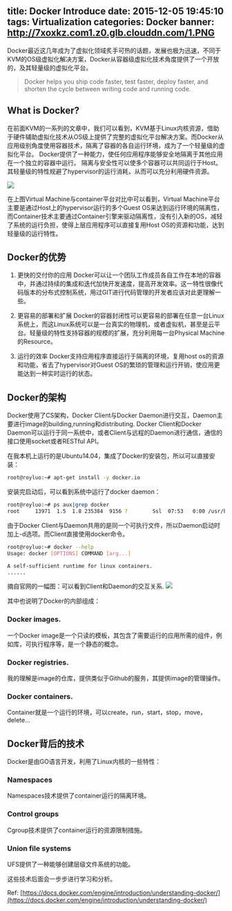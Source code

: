 title: Docker Introduce
date: 2015-12-05 19:45:10
tags: Virtualization
categories: Docker
banner: http://7xoxkz.com1.z0.glb.clouddn.com/1.PNG
---
Docker最近这几年成为了虚拟化领域炙手可热的话题，发展也极为迅速，不同于KVM的OS级虚拟化解决方案，Docker从容器级虚拟化技术角度提供了一个开放的，及其轻量级的虚拟化平台。

> Docker helps you ship code faster, test faster, deploy faster, and shorten the cycle between writing code and running code.

<!--more--> 

## What is Docker?
在前面KVM的一系列的文章中，我们可以看到，KVM基于Linux内核资源，借助于硬件辅助虚拟化技术从OS级上提供了完整的虚拟化平台解决方案。而Docker从应用级别角度使用容器技术，隔离了容器的各自运行环境，成为了一个轻量级的虚拟化平台。
Docker提供了一种能力，使任何应用程序能够安全地隔离于其他应用在一个独立的容器中运行。 隔离与安全性可以使多个容器可以共同运行于Host。其轻量级的特性规避了hypervisor的运行消耗，从而可以充分利用硬件资源。

![](http://7xoxkz.com1.z0.glb.clouddn.com/2.PNG)

在上图Virtual Machine与container平台对比中可以看到，Virtual Machine平台主要是通过Host上的hypervisor运行的多个Guest OS来达到运行环境的隔离性，而Container技术主要通过Container引擎来驱动隔离性，没有引入新的OS，减轻了系统的运行负担，使得上层应用程序可以直接复用Host OS的资源和功能，达到轻量级的运行特性。

## Docker的优势
1. 更快的交付你的应用
Docker可以让一个团队工作成员各自工作在本地的容器中，并通过持续的集成和迭代加快开发速度，提高开发效率。这一特性很像代码版本的分布式控制系统，用过GIT进行代码管理的开发者应该对此更理解一些。

2. 更容易的部署和扩展
Docker的容器封闭性可以更容易的部署在任意一台Linux系统上，而这Linux系统可以是一台真实的物理机，或者虚拟机，甚至是云平台。轻量级的特性支持容器的规模的扩展，充分利用每一台Physical Machine的Resource。

3. 运行的效率
Docker支持应用程序直接运行于隔离的环境，复用host os的资源和功能，省去了hypervisor对Guest OS的繁琐的管理和运行开销，使应用更能达到一种实时运行的状态。

## Docker的架构
Docker使用了CS架构，Docker Client与Docker Daemon进行交互，Daemon主要进行image的building,running和distributing.
Docker Client和Docker Daemon可以运行于同一系统中，或者Client与远程的Daemon进行通信，通信的接口使用socket或者RESTful API。

在我本机上运行的是Ubuntu14.04，集成了Docker的安装包，所以可以直接安装：
```bash
root@royluo:~# apt-get install -y docker.io
```

安装完启动后，可以看到系统中运行了docker daemon：
```bash
root@royluo:~# ps aux|grep docker
root     13971  1.5  1.8 235384  9156 ?        Ssl  07:53   0:00 /usr/bin/docker -d
```
由于Docker Client与Daemon共用的是同一个可执行文件，所以Daemon启动时加上-d选项。而Client直接使用docker命令。
```bash
root@royluo:~# docker --help
Usage: docker [OPTIONS] COMMAND [arg...]

A self-sufficient runtime for linux containers.
......
```

摘自官网的一幅图：可以看到Client和Daemon的交互关系.
![](http://7xoxkz.com1.z0.glb.clouddn.com/3.PNG)

其中也说明了Docker的内部组成：
### Docker images.
一个Docker image是一个只读的模板，其包含了需要运行的应用所需的组件，例如库，可执行程序等，是一个静态的概念。

### Docker registries.
我的理解是image的仓库，提供类似于Github的服务，其提供image的管理操作。

### Docker containers.
Container就是一个运行的环境，可以create，run，start，stop，move，delete...

## Docker背后的技术
Docker是由GO语言开发，利用了Linux内核的一些特性：

### Namespaces
Namespaces技术提供了container运行的隔离环境。

### Control groups
Cgroup技术提供了container运行的资源限制措施。

### Union file systems
UFS提供了一种能够创建层级文件系统的功能。

这些技术后面会一步步进行学习和分析。

Ref: [https://docs.docker.com/engine/introduction/understanding-docker/](https://docs.docker.com/engine/introduction/understanding-docker/)
